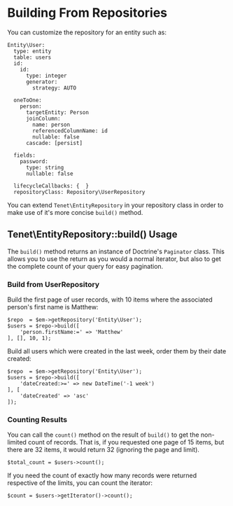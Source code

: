 # Building From Repositories

You can customize the repository for an entity such as:

	Entity\User:
	  type: entity
	  table: users
	  id:
	    id:
	      type: integer
	      generator:
	        strategy: AUTO

	  oneToOne:
	    person:
	      targetEntity: Person
	      joinColumn:
	        name: person
	        referencedColumnName: id
	        nullable: false
	      cascade: [persist]

	  fields:
	    password:
	      type: string
	      nullable: false

	  lifecycleCallbacks: {  }
	  repositoryClass: Repository\UserRepository

You can extend `Tenet\EntityRepository` in your repository class in order to make use of it's more
concise `build()` method.

## Tenet\EntityRepository::build() Usage

The `build()` method returns an instance of Doctrine's `Paginator` class.  This allows you to use
the return as you would a normal iterator, but also to get the complete count of your query for
easy pagination.

### Build from UserRepository

Build the first page of user records, with 10 items where the associated person's first name is
Matthew:

	$repo  = $em->getRepository('Entity\User');
	$users = $repo->build([
		'person.firstName:=' => 'Matthew'
	], [], 10, 1);

Build all users which were created in the last week, order them by their date created:

	$repo  = $em->getRepository('Entity\User');
	$users = $repo->build([
		'dateCreated:>=' => new DateTime('-1 week')
	], [
		'dateCreated' => 'asc'
	]);

### Counting Results

You can call the `count()` method on the result of `build()` to get the non-limited count of
records.  That is, if you requested one page of 15 items, but there are 32 items, it would return
32 (ignoring the page and limit).

	$total_count = $users->count();

If you need the count of exactly how many records were returned respective of the limits, you
can count the iterator:

	$count = $users->getIterator()->count();